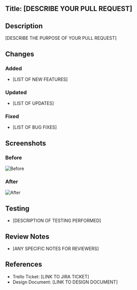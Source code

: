 ## Title: [DESCRIBE YOUR PULL REQUEST]

## Description

[DESCRIBE THE PURPOSE OF YOUR PULL REQUEST]

## Changes

### Added
- [LIST OF NEW FEATURES]

### Updated
- [LIST OF UPDATES]

### Fixed
- [LIST OF BUG FIXES]

## Screenshots

### Before
![Before](url-to-before-screenshot)

### After
![After](url-to-after-screenshot)

## Testing

- [DESCRIPTION OF TESTING PERFORMED]

## Review Notes

- [ANY SPECIFIC NOTES FOR REVIEWERS]

## References

- Trello Ticket: [LINK TO JIRA TICKET]
- Design Document: [LINK TO DESIGN DOCUMENT]

